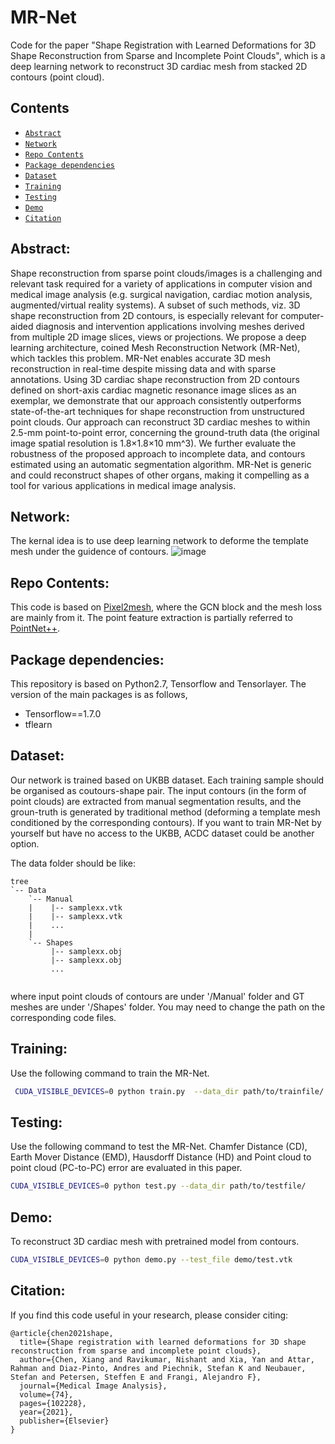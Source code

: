 # MR-Net
Code for the paper "Shape Registration with Learned Deformations for 3D Shape Reconstruction from Sparse and Incomplete Point Clouds", which is a deep learning network to reconstruct 3D cardiac mesh from stacked 2D contours (point cloud).
## Contents
- <a href="#Abstract">`Abstract`</a>
- <a href="#Network">`Network`</a>
- <a href="#Repo Contents">`Repo Contents`</a>
- <a href="#Package dependencies">`Package dependencies`</a>
- <a href="#Dataset">`Dataset`</a>
- <a href="#Training">`Training`</a>
- <a href="#Testing">`Testing`</a>
- <a href="#Demo">`Demo`</a>
- <a href="#Citation">`Citation`</a>

## Abstract:<a id="Abstract"/>
Shape reconstruction from sparse point clouds/images is a challenging and relevant task required for a variety of applications in computer vision and medical image analysis (e.g. surgical navigation, cardiac motion analysis, augmented/virtual reality systems). A subset of such methods, viz. 3D shape reconstruction from 2D contours, is especially relevant for computer-aided diagnosis and intervention applications involving meshes derived from multiple 2D image slices, views or projections. We propose a deep learning architecture, coined Mesh Reconstruction Network (MR-Net), which tackles this problem. MR-Net enables accurate 3D mesh reconstruction in real-time despite missing data and with sparse annotations. Using 3D cardiac shape reconstruction from 2D contours defined on short-axis cardiac magnetic resonance image slices as an exemplar, we demonstrate that our approach consistently outperforms state-of-the-art techniques for shape reconstruction from unstructured point clouds. Our approach can reconstruct 3D cardiac meshes to within 2.5-mm point-to-point error, concerning the ground-truth data (the original image spatial resolution is 1.8×1.8×10 mm^3). We further evaluate the robustness of the proposed approach to incomplete data, and contours estimated using an automatic segmentation algorithm. MR-Net is generic and could reconstruct shapes of other organs, making it compelling as a tool for various applications in medical image analysis.

## Network:<a id="Network"/>
The kernal idea is to use deep learning network to deforme the template mesh under the guidence of contours.
![image](https://github.com/XiangChen1994/MR-Net/blob/main/fig/MRNet.png)

## Repo Contents:<a id="Repo Contents"/>
This code is based on [Pixel2mesh](https://github.com/nywang16/Pixel2Mesh), where the GCN block and the mesh loss are mainly from it.
The point feature extraction is partially referred to [PointNet++](https://github.com/charlesq34/pointnet2).

## Package dependencies:<a id="Package dependencies"/>
This repository is based on Python2.7, Tensorflow and Tensorlayer.
The version of the main packages is as follows,
- Tensorflow==1.7.0
- tflearn

## Dataset:<a id="Dataset"/>
Our network is trained based on UKBB dataset. Each training sample should be organised as coutours-shape pair. The input contours (in the form of point clouds) are extracted from manual segmentation results, and the groun-truth is generated by traditional method (deforming a template mesh conditioned by the corresponding contours). If you want to train MR-Net by yourself but have no access to the UKBB, ACDC dataset could be another option.

The data folder should be like:
```
tree
`-- Data
    `-- Manual
    |    |-- samplexx.vtk
    |    |-- samplexx.vtk
    |    ...
    |	
    `-- Shapes
         |-- samplexx.obj
         |-- samplexx.obj
         ...
		
```
where input point clouds of contours are under '/Manual' folder and GT meshes are under '/Shapes' folder. You may need to change the path on the corresponding code files.

## Training:<a id="Training"/>
Use the following command to train the MR-Net.
```sh
 CUDA_VISIBLE_DEVICES=0 python train.py  --data_dir path/to/trainfile/
```

## Testing:<a id="Testing"/>
Use the following command to test the MR-Net. Chamfer Distance (CD), Earth Mover Distance (EMD), Hausdorff Distance (HD) and Point cloud to point cloud (PC-to-PC) error are evaluated in this paper.
```sh
CUDA_VISIBLE_DEVICES=0 python test.py --data_dir path/to/testfile/
```

## Demo:<a id="Demo"/>
To reconstruct 3D cardiac mesh with pretrained model from contours.
```sh
CUDA_VISIBLE_DEVICES=0 python demo.py --test_file demo/test.vtk
```

## Citation:<a id="Citation"/>
If you find this code useful in your research, please consider citing:
```
@article{chen2021shape,
  title={Shape registration with learned deformations for 3D shape reconstruction from sparse and incomplete point clouds},
  author={Chen, Xiang and Ravikumar, Nishant and Xia, Yan and Attar, Rahman and Diaz-Pinto, Andres and Piechnik, Stefan K and Neubauer, Stefan and Petersen, Steffen E and Frangi, Alejandro F},
  journal={Medical Image Analysis},
  volume={74},
  pages={102228},
  year={2021},
  publisher={Elsevier}
}
```
